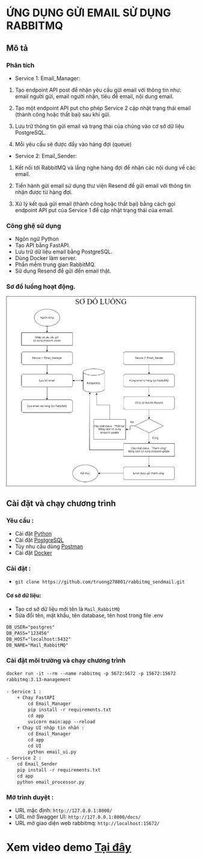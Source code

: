 # ỨNG DỤNG GỬI EMAIL SỬ DỤNG RABBITMQ

## Mô tả 

### Phân tích 

* Service 1: Email_Manager: 

1. Tạo endpoint API post để nhận yêu cầu gửi email với thông tin như: email người gửi, email người nhận, tiêu đề email, nội dung email.

2. Tạo một endpoint API put cho phép Service 2 cập nhật trạng thái email (thành công hoặc thất bại) sau khi gửi.

3. Lưu trữ thông tin gửi email và trạng thái của chúng vào cơ sở dữ liệu PostgreSQL.

4. Mỗi yêu cầu sẽ được đẩy vào hàng đợi (queue)

* Service 2: Email_Sender:

1. Kết nối tới RabbitMQ và lắng nghe hàng đợi để nhận các nội dung về các email.

2. Tiến hành gửi email sử dụng thư viện Resend để gửi email với thông tin nhận được từ hàng đợi.

3. Xử lý kết quả gửi email (thành công hoặc thất bại) bằng cách gọi endpoint API put của Service 1 để cập nhật trạng thái của email.

### Công ghệ sử dụng 

- Ngôn ngữ Python
- Tạo API bằng FastAPI.
- Lưu trữ dữ liệu email bằng PostgreSQL.
- Dùng Docker làm server.
- Phần mềm trung gian RabbitMQ.
- Sử dụng Resend để gửi đến email thật.

### Sơ đồ luồng hoạt động.
![markdown](https://github.com/truong270801/translate_Intern/blob/main/rabbitmq_sendmail.png)

## Cài đặt và chạy chương trình
### Yêu cầu :
* Cài đặt [Python](https://www.python.org/downloads/)
* Cài đặt [PostgreSQL](https://www.postgresql.org/download/)
* Tùy nhu cầu dùng [Postman](https://www.postman.com/downloads/)
* Cài đặt [Docker](https://www.docker.com/products/docker-desktop/)

### Cài đặt :

* `git clone https://github.com/truong270801/rabbitmq_sendmail.git`

#### Cơ sở dữ liệu:
* Tạo cơ sở dữ liệu mới tên là `Mail_RabbitMQ`
* Sửa đổi tên, mật khẩu, tên database, tên host trong file .env

```
DB_USER="postgres"
DB_PASS="123456"
DB_HOST="localhost:5432"
DB_NAME="Mail_RabbitMQ"
```

### Cài đặt môi trường và chạy chương trình
```
docker run -it --rm --name rabbitmq -p 5672:5672 -p 15672:15672 rabbitmq:3.13-management

- Service 1 :
    + Chạy FastAPI 
        cd Email_Manager
        pip install -r requirements.txt
        cd app
        uvicorn main:app --reload
    + Chạy UI nhập tin nhắn :
        cd Email_Manager
        cd app
        cd UI
        python email_ui.py
- Service 2 :
    cd Email_Sender
    pip install -r requirements.txt
    cd app
    python email_processor.py

```

### Mở trình duyệt :
* URL mặc định: `http://127.0.0.1:8000/`
* URL mở Swagger UI: `http://127.0.0.1:8000/docs/`
* URL mở giao diện web rabbitmq: `http://localhost:15672/`

# Xem video demo [Tại đây](https://files.fm/u/3jhnhbah2r#/view/2x3mw9tp2p)

